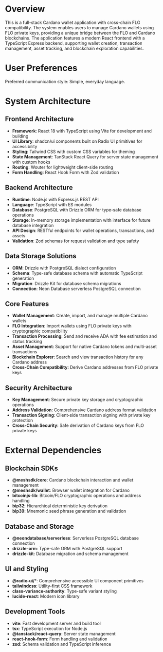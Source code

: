 # Overview

This is a full-stack Cardano wallet application with cross-chain FLO compatibility. The system enables users to manage Cardano wallets using FLO private keys, providing a unique bridge between the FLO and Cardano blockchains. The application features a modern React frontend with a TypeScript Express backend, supporting wallet creation, transaction management, asset tracking, and blockchain exploration capabilities.

# User Preferences

Preferred communication style: Simple, everyday language.

# System Architecture

## Frontend Architecture
- **Framework**: React 18 with TypeScript using Vite for development and building
- **UI Library**: shadcn/ui components built on Radix UI primitives for accessibility
- **Styling**: Tailwind CSS with custom CSS variables for theming
- **State Management**: TanStack React Query for server state management with custom hooks
- **Routing**: Wouter for lightweight client-side routing
- **Form Handling**: React Hook Form with Zod validation

## Backend Architecture
- **Runtime**: Node.js with Express.js REST API
- **Language**: TypeScript with ES modules
- **Database**: PostgreSQL with Drizzle ORM for type-safe database operations
- **Storage**: In-memory storage implementation with interface for future database integration
- **API Design**: RESTful endpoints for wallet operations, transactions, and assets
- **Validation**: Zod schemas for request validation and type safety

## Data Storage Solutions
- **ORM**: Drizzle with PostgreSQL dialect configuration
- **Schema**: Type-safe database schema with automatic TypeScript generation
- **Migration**: Drizzle Kit for database schema migrations
- **Connection**: Neon Database serverless PostgreSQL connection

## Core Features
- **Wallet Management**: Create, import, and manage multiple Cardano wallets
- **FLO Integration**: Import wallets using FLO private keys with cryptographic compatibility
- **Transaction Processing**: Send and receive ADA with fee estimation and status tracking
- **Asset Management**: Support for native Cardano tokens and multi-asset transactions
- **Blockchain Explorer**: Search and view transaction history for any Cardano address
- **Cross-Chain Compatibility**: Derive Cardano addresses from FLO private keys

## Security Architecture
- **Key Management**: Secure private key storage and cryptographic operations
- **Address Validation**: Comprehensive Cardano address format validation
- **Transaction Signing**: Client-side transaction signing with private key protection
- **Cross-Chain Security**: Safe derivation of Cardano keys from FLO private keys

# External Dependencies

## Blockchain SDKs
- **@meshsdk/core**: Cardano blockchain interaction and wallet management
- **@meshsdk/wallet**: Browser wallet integration for Cardano
- **bitcoinjs-lib**: Bitcoin/FLO cryptographic operations and address handling
- **bip32**: Hierarchical deterministic key derivation
- **bip39**: Mnemonic seed phrase generation and validation

## Database and Storage
- **@neondatabase/serverless**: Serverless PostgreSQL database connection
- **drizzle-orm**: Type-safe ORM with PostgreSQL support
- **drizzle-kit**: Database migration and schema management

## UI and Styling
- **@radix-ui/***: Comprehensive accessible UI component primitives
- **tailwindcss**: Utility-first CSS framework
- **class-variance-authority**: Type-safe variant styling
- **lucide-react**: Modern icon library

## Development Tools
- **vite**: Fast development server and build tool
- **tsx**: TypeScript execution for Node.js
- **@tanstack/react-query**: Server state management
- **react-hook-form**: Form handling and validation
- **zod**: Schema validation and TypeScript inference